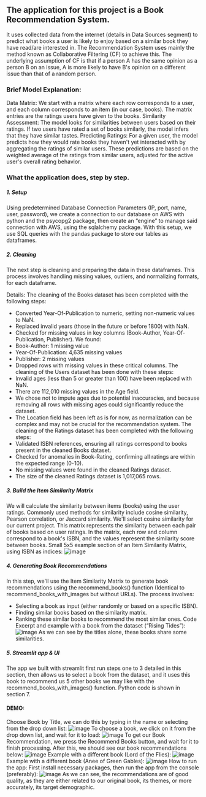 ## The application for this project is a Book Recommendation System. 
It uses collected data from the internet (details in Data Sources segment) to predict what books a user is likely to enjoy based on a similar book they have read/are interested in.
The Recommendation System uses mainly the method known as Collaborative Filtering (CF) to achieve this. The underlying assumption of CF is that if a person A has the same opinion as a person B on an issue, A is more likely to have B's opinion on a different issue than that of a random person.

### Brief Model Explanation:
Data Matrix: We start with a matrix where each row corresponds to a user, and each column corresponds to an item (in our case, books). The matrix entries are the ratings users have given to the books.
Similarity Assessment: The model looks for similarities between users based on their ratings. If two users have rated a set of books similarly, the model infers that they have similar tastes.
Predicting Ratings: For a given user, the model predicts how they would rate books they haven't yet interacted with by aggregating the ratings of similar users. These predictions are based on the weighted average of the ratings from similar users, adjusted for the active user's overall rating behavior.

### What the application does, step by step.
##### 1.	Setup
Using predetermined Database Connection Parameters (IP, port, name, user, password), we create a connection to our database on AWS with python and the psycopg2 package, then create an “engine” to manage said connection with AWS, using the sqlalchemy package.
With this setup, we use SQL queries with the pandas package to store our tables as dataframes.

##### 2.	Cleaning
The next step is cleaning and preparing the data in these dataframes. This process involves handling missing values, outliers, and normalizing formats, for each dataframe.

Details:
The cleaning of the Books dataset has been completed with the following steps:
-	Converted Year-Of-Publication to numeric, setting non-numeric values to NaN.
-	Replaced invalid years (those in the future or before 1800) with NaN.
-	Checked for missing values in key columns (Book-Author, Year-Of-Publication, Publisher). We found:
-	Book-Author: 1 missing value
-	Year-Of-Publication: 4,635 missing values
-	Publisher: 2 missing values
-	Dropped rows with missing values in these critical columns.
The cleaning of the Users dataset has been done with these steps:
-	Invalid ages (less than 5 or greater than 100) have been replaced with NaN.
-	There are 112,010 missing values in the Age field.
-	We chose not to impute ages due to potential inaccuracies, and because removing all rows with missing ages could significantly reduce the dataset.
-	The Location field has been left as is for now, as normalization can be complex and may not be crucial for the recommendation system.
The cleaning of the Ratings dataset has been completed with the following steps:
-	Validated ISBN references, ensuring all ratings correspond to books present in the cleaned Books dataset.
-	Checked for anomalies in Book-Rating, confirming all ratings are within the expected range (0-10).
-	No missing values were found in the cleaned Ratings dataset.
-	The size of the cleaned Ratings dataset is 1,017,065 rows.

##### 3.	Build the Item Similarity Matrix
We will calculate the similarity between items (books) using the user ratings. Commonly used methods for similarity include cosine similarity, Pearson correlation, or Jaccard similarity. We'll select cosine similarity for our current project. 
This matrix represents the similarity between each pair of books based on user ratings. In the matrix, each row and column correspond to a book's ISBN, and the values represent the similarity score between books.
Small 5x5 example section of an Item Similarity Matrix, using ISBN as indices:
![image](https://github.com/jorgetyrakowski/BOOK-RECOMMENDATION-SYSTEM/assets/88347278/db8fe685-4b8e-48c8-bd65-3ae4aa6101fe)

##### 4.	Generating Book Recommendations
In this step, we'll use the Item Similarity Matrix to generate book recommendations using the recommend_books() function (Identical to recommend_books_with_images but without URLs).
The process involves:
-	Selecting a book as input (either randomly or based on a specific ISBN).
-	Finding similar books based on the similarity matrix.
-	Ranking these similar books to recommend the most similar ones.
Code Excerpt and example with a book from the dataset (“Rising Tides”):
![image](https://github.com/jorgetyrakowski/BOOK-RECOMMENDATION-SYSTEM/assets/88347278/61548065-6ad6-4287-a79f-2b580c64a0c4)
As we can see by the titles alone, these books share some similarities.

##### 5.	Streamlit app & UI
The app we built with streamlit first run steps one to 3 detailed in this section, then allows us to select a book from the dataset, and it uses this book to recommend us 5 other books we may like with the recommend_books_with_images() function.
Python code is shown in section 7.

#### DEMO:
Choose Book by Title, we can do this by typing in the name or selecting from the drop down list:
![image](https://github.com/jorgetyrakowski/BOOK-RECOMMENDATION-SYSTEM/assets/88347278/81237767-6dcb-4b0a-aa00-6d05b0ea5ad6)
To choose a book, we click on it from the drop down list, and wait for it to load:
![image](https://github.com/jorgetyrakowski/BOOK-RECOMMENDATION-SYSTEM/assets/88347278/4104bb4f-043c-41ad-8df3-acec915b8382)
To get our Book Recommendation, we press the Recommend Books button, and wait for it to finish processing.
After this, we should see our book recommendations below:
![image](https://github.com/jorgetyrakowski/BOOK-RECOMMENDATION-SYSTEM/assets/88347278/c70cffac-20d0-4a50-9c87-d3a902877594)
Example with a different book (Lord of the Flies):
![image](https://github.com/jorgetyrakowski/BOOK-RECOMMENDATION-SYSTEM/assets/88347278/2b83c827-8772-442a-b179-f89f6dfac0eb)
Example with a different book (Anee of Green Gables):
![image](https://github.com/jorgetyrakowski/BOOK-RECOMMENDATION-SYSTEM/assets/88347278/05a119e5-1172-43d7-aff7-ef5e6295ccd9)
How to run the app:
First install necessary packages, then run the app from the console (preferably):
![image](https://github.com/jorgetyrakowski/BOOK-RECOMMENDATION-SYSTEM/assets/88347278/4db471ce-3415-4da9-aeda-87b67baf4ec4)
As we can see, the recommendations are of good quality, as they are either related to our original book, its themes, or more accurately, its target demographic.
